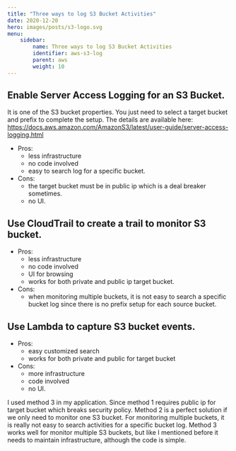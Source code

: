 ```yaml
---
title: "Three ways to log S3 Bucket Activities"
date: 2020-12-20
hero: images/posts/s3-logo.svg
menu:
    sidebar:
        name: Three ways to log S3 Bucket Activities
        identifier: aws-s3-log
        parent: aws
        weight: 10
---
```


## Enable Server Access Logging for an S3 Bucket.
It is one of the S3 bucket properties. You just need to select a target bucket and prefix to complete the setup. 
The details are available here: https://docs.aws.amazon.com/AmazonS3/latest/user-guide/server-access-logging.html
* Pros: 
    * less infrastructure
    * no code involved
    * easy to search log for a specific bucket.
* Cons: 
    * the target bucket must be in public ip which is a deal breaker sometimes. 
    * no UI.

## Use CloudTrail to create a trail to monitor S3 bucket.
* Pros:
    * less infrastructure 
    * no code involved
    * UI for browsing 
    * works for both private and public ip target bucket.
* Cons: 
    * when monitoring multiple buckets, it is not easy to search a specific bucket log since there is no prefix setup 
for each source bucket.

## Use Lambda to capture S3 bucket events.
* Pros:
    * easy customized search
    * works for both private and public for target bucket
* Cons: 
    * more infrastructure 
    * code involved 
    * no UI.

I used method 3 in my application. Since method 1 requires public ip for target bucket which breaks security policy. 
Method 2 is a perfect solution if we only need to monitor one S3 bucket. For monitoring multiple buckets, 
it is really not easy to search activities for a specific bucket log. Method 3 works well for monitor multiple S3 buckets, 
but like I mentioned before it needs to maintain infrastructure, although the code is simple.
